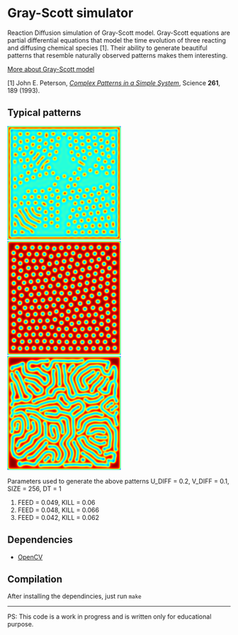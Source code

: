 # Gray-Scott simulator
Reaction Diffusion simulation of Gray-Scott model.
Gray-Scott equations are partial differential equations that model the time evolution of three reacting and diffusing chemical species [1].
Their ability to generate beautiful patterns that resemble naturally observed patterns makes them interesting.

[More about Gray-Scott model](https://groups.csail.mit.edu/mac/projects/amorphous/GrayScott/)

[1] John E. Peterson, *[Complex Patterns in a Simple System](https://arxiv.org/abs/patt-sol/9304003)*, Science **261**, 189 (1993).

## Typical patterns
![Pattern 1](/samples/pattern-1.png)
![Pattern 2](/samples/pattern-2.png)
![Pattern 3](/samples/pattern-3.png)

Parameters used to generate the above patterns
U_DIFF = 0.2, V_DIFF = 0.1, SIZE = 256, DT = 1

1) FEED = 0.049, KILL = 0.06
2) FEED = 0.048, KILL = 0.066
3) FEED = 0.042, KILL = 0.062

## Dependencies
* [OpenCV](https://opencv.org/)

## Compilation
After installing the dependincies, just run `make`

---
PS:  This code is a work in progress and is written only for educational purpose.
